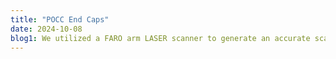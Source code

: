 ```yaml
---
title: "POCC End Caps"
date: 2024-10-08
blog1: We utilized a FARO arm LASER scanner to generate an accurate scale CAD model of end caps. We were hired by a company to measure the inner radius along the curved slope, which is impossible without first obtaining a CAD file.
---
```

